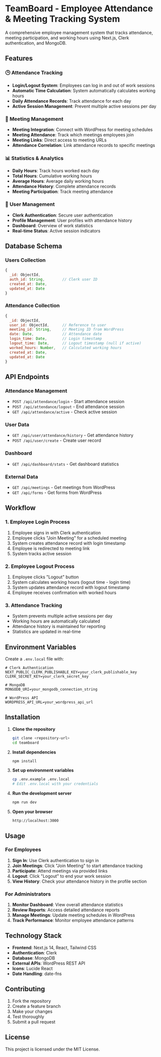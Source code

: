 # TeamBoard - Employee Attendance & Meeting Tracking System

A comprehensive employee management system that tracks attendance, meeting participation, and working hours using Next.js, Clerk authentication, and MongoDB.

## Features

### 🕒 **Attendance Tracking**
- **Login/Logout System**: Employees can log in and out of work sessions
- **Automatic Time Calculation**: System automatically calculates working hours
- **Daily Attendance Records**: Track attendance for each day
- **Active Session Management**: Prevent multiple active sessions per day

### 📅 **Meeting Management**
- **Meeting Integration**: Connect with WordPress for meeting schedules
- **Meeting Attendance**: Track which meetings employees join
- **Meeting Links**: Direct access to meeting URLs
- **Attendance Correlation**: Link attendance records to specific meetings

### 📊 **Statistics & Analytics**
- **Daily Hours**: Track hours worked each day
- **Total Hours**: Cumulative working hours
- **Average Hours**: Average daily working hours
- **Attendance History**: Complete attendance records
- **Meeting Participation**: Track meeting attendance

### 👤 **User Management**
- **Clerk Authentication**: Secure user authentication
- **Profile Management**: User profiles with attendance history
- **Dashboard**: Overview of work statistics
- **Real-time Status**: Active session indicators

## Database Schema

### Users Collection
```javascript
{
  _id: ObjectId,
  auth_id: String,        // Clerk user ID
  created_at: Date,
  updated_at: Date
}
```

### Attendance Collection
```javascript
{
  _id: ObjectId,
  user_id: ObjectId,      // Reference to user
  meeting_id: String,     // Meeting ID from WordPress
  date: Date,             // Attendance date
  login_time: Date,       // Login timestamp
  logout_time: Date,      // Logout timestamp (null if active)
  worked_hours: Number,   // Calculated working hours
  created_at: Date,
  updated_at: Date
}
```

## API Endpoints

### Attendance Management
- `POST /api/attendance/login` - Start attendance session
- `POST /api/attendance/logout` - End attendance session
- `GET /api/attendance/active` - Check active session

### User Data
- `GET /api/user/attendance/history` - Get attendance history
- `POST /api/user/create` - Create user record

### Dashboard
- `GET /api/dashboard/stats` - Get dashboard statistics

### External Data
- `GET /api/meetings` - Get meetings from WordPress
- `GET /api/forms` - Get forms from WordPress

## Workflow

### 1. **Employee Login Process**
1. Employee signs in with Clerk authentication
2. Employee clicks "Join Meeting" for a scheduled meeting
3. System creates attendance record with login timestamp
4. Employee is redirected to meeting link
5. System tracks active session

### 2. **Employee Logout Process**
1. Employee clicks "Logout" button
2. System calculates working hours (logout time - login time)
3. System updates attendance record with logout timestamp
4. Employee receives confirmation with worked hours

### 3. **Attendance Tracking**
- System prevents multiple active sessions per day
- Working hours are automatically calculated
- Attendance history is maintained for reporting
- Statistics are updated in real-time

## Environment Variables

Create a `.env.local` file with:

```env
# Clerk Authentication
NEXT_PUBLIC_CLERK_PUBLISHABLE_KEY=your_clerk_publishable_key
CLERK_SECRET_KEY=your_clerk_secret_key

# MongoDB
MONGODB_URI=your_mongodb_connection_string

# WordPress API
WORDPRESS_API_URL=your_wordpress_api_url
```

## Installation

1. **Clone the repository**
   ```bash
   git clone <repository-url>
   cd teamboard
   ```

2. **Install dependencies**
   ```bash
   npm install
   ```

3. **Set up environment variables**
   ```bash
   cp .env.example .env.local
   # Edit .env.local with your credentials
   ```

4. **Run the development server**
   ```bash
   npm run dev
   ```

5. **Open your browser**
   ```
   http://localhost:3000
   ```

## Usage

### For Employees
1. **Sign In**: Use Clerk authentication to sign in
2. **Join Meetings**: Click "Join Meeting" to start attendance tracking
3. **Participate**: Attend meetings via provided links
4. **Logout**: Click "Logout" to end your work session
5. **View History**: Check your attendance history in the profile section

### For Administrators
1. **Monitor Dashboard**: View overall attendance statistics
2. **Review Reports**: Access detailed attendance reports
3. **Manage Meetings**: Update meeting schedules in WordPress
4. **Track Performance**: Monitor employee attendance patterns

## Technology Stack

- **Frontend**: Next.js 14, React, Tailwind CSS
- **Authentication**: Clerk
- **Database**: MongoDB
- **External APIs**: WordPress REST API
- **Icons**: Lucide React
- **Date Handling**: date-fns

## Contributing

1. Fork the repository
2. Create a feature branch
3. Make your changes
4. Test thoroughly
5. Submit a pull request

## License

This project is licensed under the MIT License.
